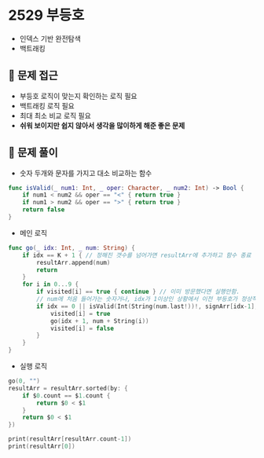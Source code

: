 # 2529 부등호
- 인덱스 기반 완전탐색
- 백트래킹

## 🍎 문제 접근
- 부등호 로직이 맞는지 확인하는 로직 필요
- 백트래킹 로직 필요
- 최대 최소 비교 로직 필요
- **쉬워 보이지만 쉽지 않아서 생각을 많이하게 해준 좋은 문제**

## 🍎 문제 풀이
- 숫자 두개와 문자를 가지고 대소 비교하는 함수
```swift
func isValid(_ num1: Int, _ oper: Character, _ num2: Int) -> Bool {
    if num1 < num2 && oper == "<" { return true }
    if num1 > num2 && oper == ">" { return true }
    return false
}
```
- 메인 로직
```swift
func go(_ idx: Int, _ num: String) {
    if idx == K + 1 { // 정해진 갯수를 넘어가면 resultArr에 추가하고 함수 종료
        resultArr.append(num)
        return
    }
    for i in 0...9 {
        if visited[i] == true { continue } // 이미 방문했다면 실행안함.
        // num에 처음 들어가는 숫자거나, idx가 1이상인 상황에서 이전 부등호가 정상적이라면 실행된다.
        if idx == 0 || isValid(Int(String(num.last!))!, signArr[idx-1], i) == true { 
            visited[i] = true
            go(idx + 1, num + String(i))
            visited[i] = false
        }
    }
}
```
- 실행 로직
```swift
go(0, "")
resultArr = resultArr.sorted(by: {
    if $0.count == $1.count {
        return $0 < $1
    }
    return $0 < $1
})

print(resultArr[resultArr.count-1])
print(resultArr[0])
```
